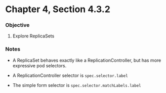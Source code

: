 # Chapter 4, Section 4.3.2

### Objective
1. Explore ReplicaSets

### Notes

- A ReplicaSet behaves exactly like a ReplicationController, but has more expressive pod selectors.

- A ReplicationController selector is `spec.selector.label`

- The simple form selector is `spec.selector.matchLabels.label`
